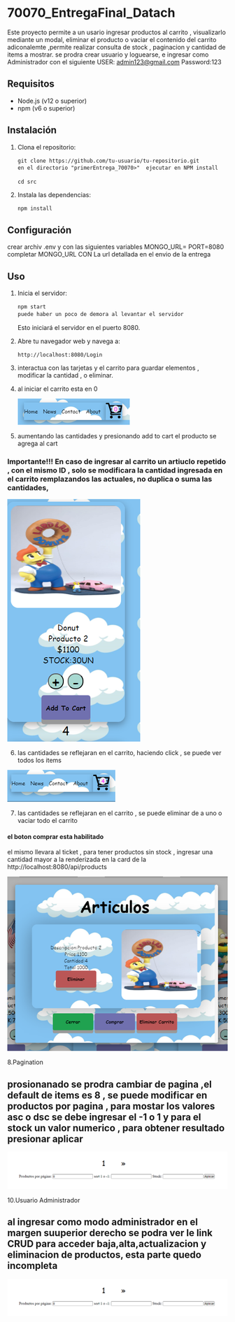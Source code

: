 # 70070_EntregaFinal_Datach


Este proyecto permite a un usario ingresar  productos al carrito , visualizarlo mediante un modal, eliminar el producto o vaciar el contenido del carrito 
adiconalemte ,permite realizar consulta de stock , paginacion y  cantidad de items a mostrar.
se prodra crear usuario y loguearse, e ingresar como Administrador con el siguiente
USER: admin123@gmail.com
Password:123


## Requisitos

- Node.js (v12 o superior)
- npm (v6 o superior)

## Instalación

1. Clona el repositorio:

    ```
    git clone https://github.com/tu-usuario/tu-repositorio.git
    en el directorio "primerEntrega_70070>"  ejecutar en NPM install
    
    cd src
    ```

2. Instala las dependencias:

    ```bash
    npm install
    ```

## Configuración

crear archiv .env y  con las siguientes variables 
MONGO_URL= 
PORT=8080
completar MONGO_URL CON La url detallada en el envio de la entrega

## Uso

1. Inicia el servidor:

    ```bash
    npm start
    puede haber un poco de demora al levantar el servidor
    ```

    Esto iniciará el servidor en el puerto 8080.

2. Abre tu navegador web y navega a:

    ```
    http://localhost:8080/Login
    ```


3. interactua con las tarjetas y el carrito para  guardar elementos , modificar la cantidad , o eliminar.


4. al iniciar el carrito esta en 0

   ![carrito vacio al iniciar la app](src/public/img/carrito_vacio.png)
   
5. aumentando las cantidades y presionando add to cart el producto se agrega al cart
  ### Importante!!! En caso de ingresar al carrito un artiuclo repetido , con el mismo ID , solo se modificara la cantidad ingresada en el carrito remplazandos las actuales, no duplica o suma las cantidades, 
   
  ![card en 0 ](src/public/img/card_elemetos.png)

6. las cantidades se reflejaran en el carrito, haciendo click , se puede ver todos los items

  ![carrtio con items ](src/public/img/carrito_con_items.png)

7. las cantidades se reflejaran en el carrito , se puede eliminar de a uno o vaciar todo el carrito
   
 #### el boton comprar esta habilitado
 el mismo llevara al ticket , para tener productos sin stock , ingresar una cantidad mayor a la renderizada en la card de la http://localhost:8080/api/products

   
  ![modal con itesms ](src/public/img/modal.png) 

8.Pagination
## prosionanado se prodra cambiar de pagina ,el default de items es 8 , se puede modificar en productos por pagina , para mostar los valores asc o dsc se debe ingresar el -1 o 1 y para el stock un valor numerico , para obtener resultado presionar aplicar
![pagination ](src/public/img/pagination.png) 

10.Usuario Administrador
## al ingresar como modo administrador en el margen suuperior derecho se podra ver le link CRUD para acceder baja,alta,actualizacion y eliminacion de productos, esta parte quedo incompleta
![pagination ](src/public/img/pagination.png) 




   




